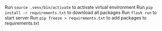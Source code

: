 Run `source .venv/bin/activate` to activate virtual environment
Run `pip install -r requirements.txt` to download all packages
Run `flask run` to start server
Run `pip freeze > requirements.txt` to add packages to requirements.txt  
